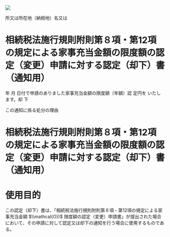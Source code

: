 ![](https://www.nta.go.jp/tmp/9de6f81a-52e5-4039-9b01-c260e6d03a72/images/99bc096e7e4a80d952a732432a69110b6ea9c54b9506ce19a814f3f88e0c12dd.jpg)

所又は所在地（納税地）名又は

# 相続税法施行規則附則第８項・第12項の規定による家事充当金額の限度額の認定（変更）申請に対する認定（却下）書（通知用）

年 月 日付で申請のありました家事充当金額の限度額（年額）認 定円を いたします。却 下

この通知に係る処分の理由

# 相続税法施行規則附則第８項・第12項の規定による家事充当金額の限度額の認定（変更）申請に対する認定（却下）書（通知用）

# 使用目的

この認定（却下）書は、「相続税法施行規則附則第８項・第12項の規定による家事充当金額 $\\mathcal{O})$ 限度額の認定（変更）申請書」が提出された場合において、その申請に対して認定又は却下の通知を行う場合に使用するものである。